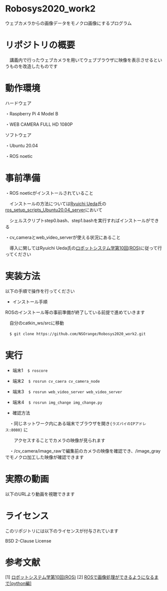 # Robosys2020_work2
 ウェブカメラからの画像データをモノクロ画像にするプログラム
 
# リポジトリの概要
　講義内で行ったウェブカメラを用いてウェブブラウザに映像を表示させるというものを改造したものです

# 動作環境
ハードウェア

・Raspberry Pi 4 Model B

・WEB CAMERA FULL HD 1080P

ソフトウェア

・Ubuntu 20.04

・ROS noetic

# 事前準備
・ROS noeticがインストールされていること

　インストールの方法については[Ryuichi Ueda](https://github.com/ryuichiueda)氏の[ros_setup_scripts_Ubuntu20.04_server](https://github.com/ryuichiueda/ros_setup_scripts_Ubuntu20.04_server)において
 
  　シェルスクリプトstep0.bash、step1.bashを実行すればインストールができる
 
・cv_cameraとweb_video_serverが使える状況にあること

　導入に関してはRyuichi Ueda氏の[ロボットシステム学第10回(ROS)](https://ryuichiueda.github.io/robosys2020/lesson10_ros.html)に従って行ってください

# 実装方法
以下の手順で操作を行ってください

- インストール手順

 ROSのインストール等の事前準備が終了している前提で進めていきます

　自分のcatkin_ws/srcに移動

　`$ git clone https://github.com/NSOrange/Robosys2020_work2.git`

# 実行

- 端末1　`$ roscore`

- 端末2　`$ rosrun cv_caera cv_camera_node`

- 端末3　`$ rosrun web_video_server web_video_server` 

- 端末4　`$ rosrun img_change img_change.py`

- 確認方法

　・同じネットワーク内にある端末でブラウザを開き`{ラズパイのIPアドレス:8080}` に
 
 　　アクセスすることでカメラの映像が見られます

　・/cv_camera/image_rawで編集前のカメラの映像を確認でき、/image_grayでモノクロ加工した映像が確認できます
 

# 実際の動画

以下のURLより動画を視聴できます



# ライセンス
このリポジトリには以下のライセンスが付与されています

BSD 2-Clause License

# 参考文献

[1] [ロボットシステム学第10回(ROS)](https://ryuichiueda.github.io/robosys2020/lesson10_ros.html)
[2] [ROSで画像処理ができるようになるまで[python編]](https://qiita.com/wakaba130/items/d3a041164c316a9e7a97)
